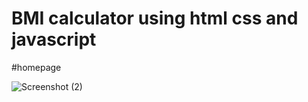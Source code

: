 # BMI calculator using html css and javascript
#homepage



![Screenshot (2)](https://user-images.githubusercontent.com/108576677/206849220-6bb7077b-f9b8-442b-b491-d32fa57b32c4.png)
